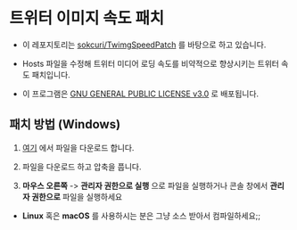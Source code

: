 # 트위터 이미지 속도 패치

- 이 레포지토리는 [sokcuri/TwimgSpeedPatch](https://github.com/sokcuri/TwimgSpeedPatch) 를 바탕으로 하고 있습니다.

- Hosts 파일을 수정해 트위터 미디어 로딩 속도를 비약적으로 향상시키는 트위터 속도 패치입니다.

- 이 프로그램은 [GNU GENERAL PUBLIC LICENSE v3.0](LICENSE) 로 배포됩니다.

## 패치 방법 (Windows)

1. [여기](https://github.com/ek2rlstk/TwimgCdnPatch/releases/latest) 에서 파일을 다운로드 합니다.

2. 파일을 다운로드 하고 압축을 풉니다.

3. **마우스 오른쪽** -> **관리자 권한으로 실행** 으로 파일을 실행하거나 콘솔 창에서 **관리자 권한으로** 파일을 실행하세요

- **Linux** 혹은 **macOS** 를 사용하시는 분은 그냥 소스 받아서 컴파일하세요;;
